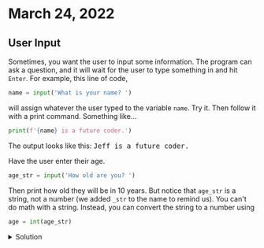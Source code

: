 # March 24, 2022

## User Input

Sometimes, you want the user to input some information. The program can ask a question, and it will
wait for the user to type something in and hit `Enter`. For example, this line of code,
```python
name = input('What is your name? ')
```
will assign whatever the user typed to the variable `name`. Try it. Then follow it with a print
command. Something like...
```python
print(f'{name} is a future coder.')
```

The output looks like this:
<samp>
Jeff is a future coder.
</samp>


Have the user enter their age.
```python
age_str = input('How old are you? ')
```
Then print how old they will be in 10 years. But notice that `age_str` is a string, not a number (we added `_str` to the name to remind us). You can't do math with a string. Instead, you can convert the string to a number using
```python
age = int(age_str)
```
<details>
<summary>Solution</summary>
<pre><code>age = int(age_string)
print(f'Ten  years from now, you will be {age-10} years old.')
</code></pre>
</details>
